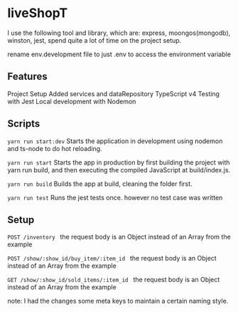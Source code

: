 # liveShopT

I use the following tool and library, which are: express, moongos(mongodb), winston, jest, spend quite a lot of time on the project setup.

rename env.development file to just .env to access the environment variable

## Features
Project Setup
Added services and dataRepository
TypeScript v4
Testing with Jest
Local development with Nodemon

## Scripts
```yarn run start:dev```
Starts the application in development using nodemon and ts-node to do hot reloading.

```yarn run start```
Starts the app in production by first building the project with yarn run build, and then executing the compiled JavaScript at build/index.js.

```yarn run build```
Builds the app at build, cleaning the folder first.

```yarn run test```
Runs the jest tests once. however no test case was written 

## Setup

 ```POST /inventory ```
    the request body is an Object instead of an Array from the example

 ```POST /show/:show_id/buy_item/:item_id ```
    the request body is an Object instead of an Array from the example

 ```GET /show/:show_id/sold_items/:item_id ```
    the request body is an Object instead of an Array from the example

note: I had the changes some meta keys to maintain a certain naming style.